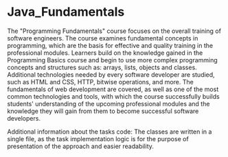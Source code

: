 # Java_Fundamentals
The "Programming Fundamentals" course focuses on the overall training of software engineers. The course examines fundamental concepts in programming, which are the basis for effective and quality training in the professional modules. Learners build on the knowledge gained in the Programming Basics course and begin to use more complex programming concepts and structures such as: arrays, lists, objects and classes. Additional technologies needed by every software developer are studied, such as HTML and CSS, HTTP, bitwise operations, and more. The fundamentals of web development are covered, as well as one of the most common technologies and tools, with which the course successfully builds students' understanding of the upcoming professional modules and the knowledge they will gain from them to become successful software developers.

Additional information about the tasks code: The classes are written in a single file, as the task implementation logic is for the purpose of presentation of the approach and easier readability.
